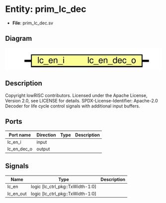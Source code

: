 # Entity: prim_lc_dec

- **File**: prim_lc_dec.sv
## Diagram

![Diagram](prim_lc_dec.svg "Diagram")
## Description

Copyright lowRISC contributors.
 Licensed under the Apache License, Version 2.0, see LICENSE for details.
 SPDX-License-Identifier: Apache-2.0
 Decoder for life cycle control signals with additional
 input buffers.
 
## Ports

| Port name   | Direction | Type | Description |
| ----------- | --------- | ---- | ----------- |
| lc_en_i     | input     |      |             |
| lc_en_dec_o | output    |      |             |
## Signals

| Name      | Type                             | Description |
| --------- | -------------------------------- | ----------- |
| lc_en     | logic [lc_ctrl_pkg::TxWidth-1:0] |             |
| lc_en_out | logic [lc_ctrl_pkg::TxWidth-1:0] |             |
